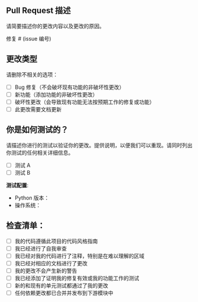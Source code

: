 ## Pull Request 描述

请简要描述你的更改内容以及更改的原因。

修复 # (issue 编号)

## 更改类型

请删除不相关的选项：

- [ ] Bug 修复（不会破坏现有功能的非破坏性更改）
- [ ] 新功能（添加功能的非破坏性更改）
- [ ] 破坏性更改（会导致现有功能无法按预期工作的修复或功能）
- [ ] 此更改需要文档更新

## 你是如何测试的？

请描述你进行的测试以验证你的更改。提供说明，以便我们可以重现。请同时列出你测试的任何相关详细信息。

- [ ] 测试 A
- [ ] 测试 B

**测试配置**:
* Python 版本：
* 操作系统：

## 检查清单：

- [ ] 我的代码遵循此项目的代码风格指南
- [ ] 我已经进行了自我审查
- [ ] 我已经对我的代码进行了注释，特别是在难以理解的区域
- [ ] 我已经对相应的文档进行了更改
- [ ] 我的更改不会产生新的警告
- [ ] 我已经添加了证明我的修复有效或我的功能工作的测试
- [ ] 新的和现有的单元测试都通过了我的更改
- [ ] 任何依赖更改都已合并并发布到下游模块中